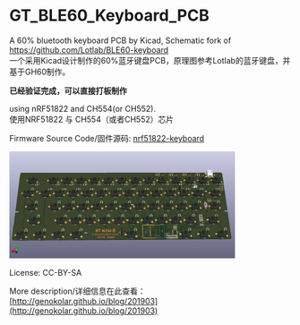 ﻿# GT_BLE60_Keyboard_PCB
A 60% bluetooth keyboard PCB by Kicad, Schematic fork of https://github.com/Lotlab/BLE60-keyboard  
一个采用Kicad设计制作的60%蓝牙键盘PCB，原理图参考Lotlab的蓝牙键盘，并基于GH60制作。

**已经验证完成，可以直接打板制作**

using nRF51822 and CH554(or CH552).  
使用NRF51822 与 CH554（或者CH552）芯片

Firmware Source Code/固件源码: [nrf51822-keyboard](https://github.com/genokolar/nrf51822-keyboard/tree/GT-BLE60)

<img alt="pad图片" src="/preview.png" width="80%"/>

License: CC-BY-SA

More description/详细信息在此查看：[http://genokolar.github.io/blog/201903](http://genokolar.github.io/blog/201903)
